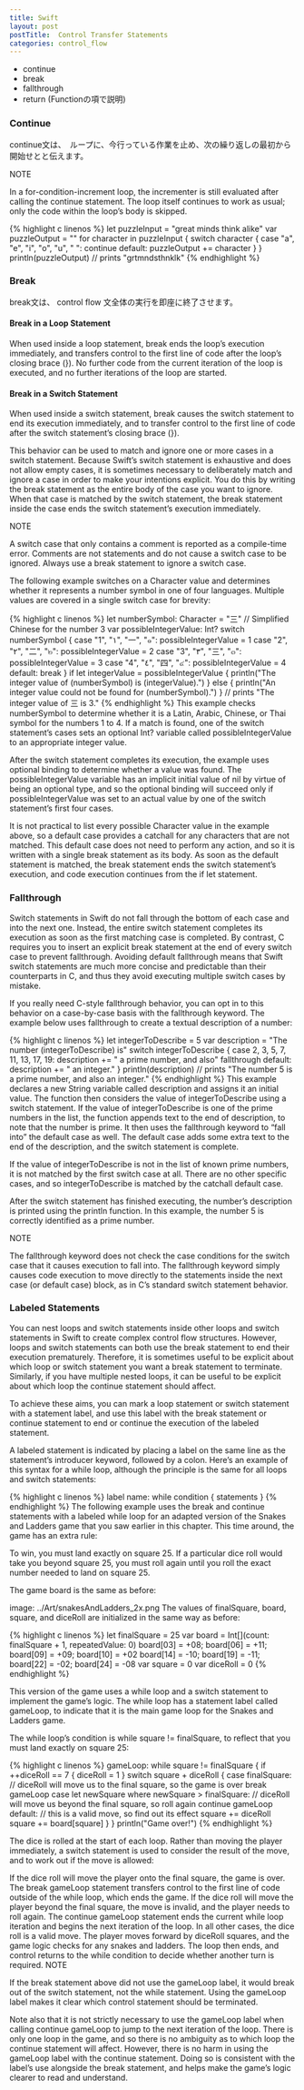 ```yaml
---
title: Swift
layout: post
postTitle:  Control Transfer Statements
categories: control_flow
---
```


+ continue
+ break
+ fallthrough
+ return  (Functionの項で説明)

### Continue

continue文は、　ループに、今行っている作業を止め、次の繰り返しの最初から開始せとと伝えます。

NOTE

In a for-condition-increment loop, the incrementer is still evaluated after calling the continue statement. The loop itself continues to work as usual; only the code within the loop’s body is skipped.

{% highlight c linenos %}
let puzzleInput = "great minds think alike"
var puzzleOutput = ""
for character in puzzleInput {
    switch character {
    case "a", "e", "i", "o", "u", " ":
        continue
    default:
        puzzleOutput += character
    }
}
println(puzzleOutput)
// prints "grtmndsthnklk"
{% endhighlight %}

### Break

break文は、 control flow 文全体の実行を即座に終了させます。

#### Break in a Loop Statement

When used inside a loop statement, break ends the loop’s execution immediately, and transfers control to the first line of code after the loop’s closing brace (}). No further code from the current iteration of the loop is executed, and no further iterations of the loop are started.

#### Break in a Switch Statement

When used inside a switch statement, break causes the switch statement to end its execution immediately, and to transfer control to the first line of code after the switch statement’s closing brace (}).

This behavior can be used to match and ignore one or more cases in a switch statement. Because Swift’s switch statement is exhaustive and does not allow empty cases, it is sometimes necessary to deliberately match and ignore a case in order to make your intentions explicit. You do this by writing the break statement as the entire body of the case you want to ignore. When that case is matched by the switch statement, the break statement inside the case ends the switch statement’s execution immediately.

NOTE

A switch case that only contains a comment is reported as a compile-time error. Comments are not statements and do not cause a switch case to be ignored. Always use a break statement to ignore a switch case.

The following example switches on a Character value and determines whether it represents a number symbol in one of four languages. Multiple values are covered in a single switch case for brevity:

{% highlight c linenos %}
let numberSymbol: Character = "三"  // Simplified Chinese for the number 3
var possibleIntegerValue: Int?
switch numberSymbol {
case "1", "١", "一", "๑":
    possibleIntegerValue = 1
case "2", "٢", "二", "๒":
    possibleIntegerValue = 2
case "3", "٣", "三", "๓":
    possibleIntegerValue = 3
case "4", "٤", "四", "๔":
    possibleIntegerValue = 4
default:
    break
}
if let integerValue = possibleIntegerValue {
    println("The integer value of \(numberSymbol) is \(integerValue).")
} else {
    println("An integer value could not be found for \(numberSymbol).")
}
// prints "The integer value of 三 is 3."
{% endhighlight %}
This example checks numberSymbol to determine whether it is a Latin, Arabic, Chinese, or Thai symbol for the numbers 1 to 4. If a match is found, one of the switch statement’s cases sets an optional Int? variable called possibleIntegerValue to an appropriate integer value.

After the switch statement completes its execution, the example uses optional binding to determine whether a value was found. The possibleIntegerValue variable has an implicit initial value of nil by virtue of being an optional type, and so the optional binding will succeed only if possibleIntegerValue was set to an actual value by one of the switch statement’s first four cases.

It is not practical to list every possible Character value in the example above, so a default case provides a catchall for any characters that are not matched. This default case does not need to perform any action, and so it is written with a single break statement as its body. As soon as the default statement is matched, the break statement ends the switch statement’s execution, and code execution continues from the if let statement.

### Fallthrough

Switch statements in Swift do not fall through the bottom of each case and into the next one. Instead, the entire switch statement completes its execution as soon as the first matching case is completed. By contrast, C requires you to insert an explicit break statement at the end of every switch case to prevent fallthrough. Avoiding default fallthrough means that Swift switch statements are much more concise and predictable than their counterparts in C, and thus they avoid executing multiple switch cases by mistake.

If you really need C-style fallthrough behavior, you can opt in to this behavior on a case-by-case basis with the fallthrough keyword. The example below uses fallthrough to create a textual description of a number:

{% highlight c linenos %}
let integerToDescribe = 5
var description = "The number \(integerToDescribe) is"
switch integerToDescribe {
case 2, 3, 5, 7, 11, 13, 17, 19:
    description += " a prime number, and also"
    fallthrough
default:
    description += " an integer."
}
println(description)
// prints "The number 5 is a prime number, and also an integer."
{% endhighlight %}
This example declares a new String variable called description and assigns it an initial value. The function then considers the value of integerToDescribe using a switch statement. If the value of integerToDescribe is one of the prime numbers in the list, the function appends text to the end of description, to note that the number is prime. It then uses the fallthrough keyword to “fall into” the default case as well. The default case adds some extra text to the end of the description, and the switch statement is complete.

If the value of integerToDescribe is not in the list of known prime numbers, it is not matched by the first switch case at all. There are no other specific cases, and so integerToDescribe is matched by the catchall default case.

After the switch statement has finished executing, the number’s description is printed using the println function. In this example, the number 5 is correctly identified as a prime number.

NOTE

The fallthrough keyword does not check the case conditions for the switch case that it causes execution to fall into. The fallthrough keyword simply causes code execution to move directly to the statements inside the next case (or default case) block, as in C’s standard switch statement behavior.

### Labeled Statements

You can nest loops and switch statements inside other loops and switch statements in Swift to create complex control flow structures. However, loops and switch statements can both use the break statement to end their execution prematurely. Therefore, it is sometimes useful to be explicit about which loop or switch statement you want a break statement to terminate. Similarly, if you have multiple nested loops, it can be useful to be explicit about which loop the continue statement should affect.

To achieve these aims, you can mark a loop statement or switch statement with a statement label, and use this label with the break statement or continue statement to end or continue the execution of the labeled statement.

A labeled statement is indicated by placing a label on the same line as the statement’s introducer keyword, followed by a colon. Here’s an example of this syntax for a while loop, although the principle is the same for all loops and switch statements:

{% highlight c linenos %}
label name: while condition {
    statements
}
{% endhighlight %}
The following example uses the break and continue statements with a labeled while loop for an adapted version of the Snakes and Ladders game that you saw earlier in this chapter. This time around, the game has an extra rule:

To win, you must land exactly on square 25.
If a particular dice roll would take you beyond square 25, you must roll again until you roll the exact number needed to land on square 25.

The game board is the same as before:

image: ../Art/snakesAndLadders_2x.png
The values of finalSquare, board, square, and diceRoll are initialized in the same way as before:

{% highlight c linenos %}
let finalSquare = 25
var board = Int[](count: finalSquare + 1, repeatedValue: 0)
board[03] = +08; board[06] = +11; board[09] = +09; board[10] = +02
board[14] = -10; board[19] = -11; board[22] = -02; board[24] = -08
var square = 0
var diceRoll = 0
{% endhighlight %}

This version of the game uses a while loop and a switch statement to implement the game’s logic. The while loop has a statement label called gameLoop, to indicate that it is the main game loop for the Snakes and Ladders game.

The while loop’s condition is while square != finalSquare, to reflect that you must land exactly on square 25:

{% highlight c linenos %}
gameLoop: while square != finalSquare {
    if ++diceRoll == 7 { diceRoll = 1 }
    switch square + diceRoll {
    case finalSquare:
        // diceRoll will move us to the final square, so the game is over
        break gameLoop
    case let newSquare where newSquare > finalSquare:
        // diceRoll will move us beyond the final square, so roll again
        continue gameLoop
    default:
        // this is a valid move, so find out its effect
        square += diceRoll
        square += board[square]
    }
}
println("Game over!")
{% endhighlight %}

The dice is rolled at the start of each loop. Rather than moving the player immediately, a switch statement is used to consider the result of the move, and to work out if the move is allowed:

If the dice roll will move the player onto the final square, the game is over. The break gameLoop statement transfers control to the first line of code outside of the while loop, which ends the game.
If the dice roll will move the player beyond the final square, the move is invalid, and the player needs to roll again. The continue gameLoop statement ends the current while loop iteration and begins the next iteration of the loop.
In all other cases, the dice roll is a valid move. The player moves forward by diceRoll squares, and the game logic checks for any snakes and ladders. The loop then ends, and control returns to the while condition to decide whether another turn is required.
NOTE

If the break statement above did not use the gameLoop label, it would break out of the switch statement, not the while statement. Using the gameLoop label makes it clear which control statement should be terminated.

Note also that it is not strictly necessary to use the gameLoop label when calling continue gameLoop to jump to the next iteration of the loop. There is only one loop in the game, and so there is no ambiguity as to which loop the continue statement will affect. However, there is no harm in using the gameLoop label with the continue statement. Doing so is consistent with the label’s use alongside the break statement, and helps make the game’s logic clearer to read and understand.